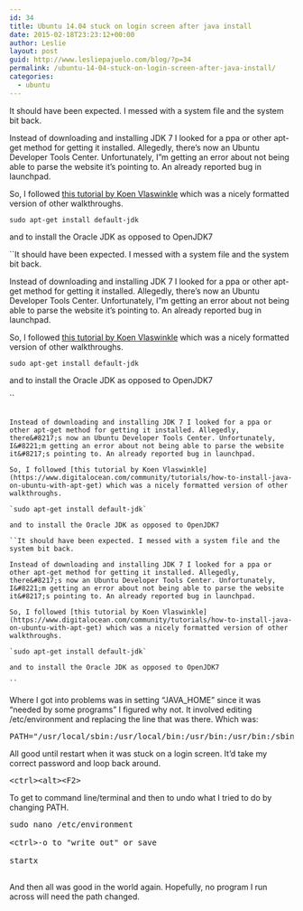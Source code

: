 ```yaml
---
id: 34
title: Ubuntu 14.04 stuck on login screen after java install
date: 2015-02-18T23:23:12+00:00
author: Leslie
layout: post
guid: http://www.lesliepajuelo.com/blog/?p=34
permalink: /ubuntu-14-04-stuck-on-login-screen-after-java-install/
categories:
  - ubuntu
---
```

It should have been expected. I messed with a system file and the system bit back.

Instead of downloading and installing JDK 7 I looked for a ppa or other apt-get method for getting it installed. Allegedly, there&#8217;s now an Ubuntu Developer Tools Center. Unfortunately, I&#8221;m getting an error about not being able to parse the website it&#8217;s pointing to. An already reported bug in launchpad.

So, I followed [this tutorial by Koen Vlaswinkle](https://www.digitalocean.com/community/tutorials/how-to-install-java-on-ubuntu-with-apt-get) which was a nicely formatted version of other walkthroughs.

`sudo apt-get install default-jdk`

and to install the Oracle JDK as opposed to OpenJDK7

``It should have been expected. I messed with a system file and the system bit back.

Instead of downloading and installing JDK 7 I looked for a ppa or other apt-get method for getting it installed. Allegedly, there&#8217;s now an Ubuntu Developer Tools Center. Unfortunately, I&#8221;m getting an error about not being able to parse the website it&#8217;s pointing to. An already reported bug in launchpad.

So, I followed [this tutorial by Koen Vlaswinkle](https://www.digitalocean.com/community/tutorials/how-to-install-java-on-ubuntu-with-apt-get) which was a nicely formatted version of other walkthroughs.

`sudo apt-get install default-jdk`

and to install the Oracle JDK as opposed to OpenJDK7

`` 

```It should have been expected. I messed with a system file and the system bit back.

Instead of downloading and installing JDK 7 I looked for a ppa or other apt-get method for getting it installed. Allegedly, there&#8217;s now an Ubuntu Developer Tools Center. Unfortunately, I&#8221;m getting an error about not being able to parse the website it&#8217;s pointing to. An already reported bug in launchpad.

So, I followed [this tutorial by Koen Vlaswinkle](https://www.digitalocean.com/community/tutorials/how-to-install-java-on-ubuntu-with-apt-get) which was a nicely formatted version of other walkthroughs.

`sudo apt-get install default-jdk`

and to install the Oracle JDK as opposed to OpenJDK7

``It should have been expected. I messed with a system file and the system bit back.

Instead of downloading and installing JDK 7 I looked for a ppa or other apt-get method for getting it installed. Allegedly, there&#8217;s now an Ubuntu Developer Tools Center. Unfortunately, I&#8221;m getting an error about not being able to parse the website it&#8217;s pointing to. An already reported bug in launchpad.

So, I followed [this tutorial by Koen Vlaswinkle](https://www.digitalocean.com/community/tutorials/how-to-install-java-on-ubuntu-with-apt-get) which was a nicely formatted version of other walkthroughs.

`sudo apt-get install default-jdk`

and to install the Oracle JDK as opposed to OpenJDK7

`` 

``` 

Where I got into problems was in setting &#8220;JAVA_HOME&#8221; since it was &#8220;needed by some programs&#8221; I figured why not. It involved editing /etc/environment and replacing the line that was there. Which was:

<pre>PATH="/usr/local/sbin:/usr/local/bin:/usr/bin:/usr/bin:/sbin:/bin:/usr/games:/usr/local/games"
</pre>

All good until restart when it was stuck on a login screen. It&#8217;d take my correct password and loop back around.

<pre>&lt;ctrl&gt;&lt;alt&gt;&lt;F2&gt;
</pre>

To get to command line/terminal and then to undo what I tried to do by changing PATH.

<pre>sudo nano /etc/environment

&lt;ctrl&gt;-o to "write out" or save

startx

</pre>

And then all was good in the world again. Hopefully, no program I run across will need the path changed.